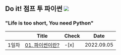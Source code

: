 ## Do it! 점프 투 파이썬 <img src="https://img.shields.io/badge/Python-3776AB?style=flat&logo=Python&logoColor=white"/>
### "Life is too short, You need Python"
| | Title | Check | Date |
|-|-------|-------|------|
| 1일차 | [01. 파이썬이란?](https://github.com/ChaCha0924/Jump-to-Python/blob/main/01.%20%ED%8C%8C%EC%9D%B4%EC%8D%AC%EC%9D%B4%EB%9E%80%20%EB%AC%B4%EC%97%87%EC%9D%B8%EA%B0%80.ipynb) | -[x] |2022.09.05 |
